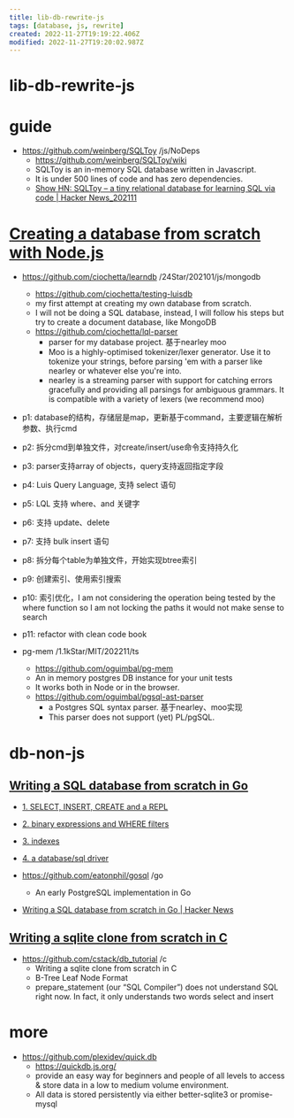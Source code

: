 ```yaml
---
title: lib-db-rewrite-js
tags: [database, js, rewrite]
created: 2022-11-27T19:19:22.406Z
modified: 2022-11-27T19:20:02.987Z
---
```


# lib-db-rewrite-js

# guide

- https://github.com/weinberg/SQLToy /js/NoDeps
  - https://github.com/weinberg/SQLToy/wiki
  - SQLToy is an in-memory SQL database written in Javascript. 
  - It is under 500 lines of code and has zero dependencies.
  - [Show HN: SQLToy – a tiny relational database for learning SQL via code | Hacker News_202111](https://news.ycombinator.com/item?id=29385432)
# [Creating a database from scratch with Node.js](https://dev.to/ciochetta/creating-a-database-from-scratch-with-node-js-4dmk)
- https://github.com/ciochetta/learndb /24Star/202101/js/mongodb
  - https://github.com/ciochetta/testing-luisdb
  - my first attempt at creating my own database from scratch.
  - I will not be doing a SQL database, instead, I will follow his steps but try to create a document database, like MongoDB
  - https://github.com/ciochetta/lql-parser
    - parser for my database project. 基于nearley moo
    - Moo is a highly-optimised tokenizer/lexer generator. Use it to tokenize your strings, before parsing 'em with a parser like nearley or whatever else you're into.
    - nearley is a streaming parser with support for catching errors gracefully and providing all parsings for ambiguous grammars. It is compatible with a variety of lexers (we recommend moo)

- p1: database的结构，存储层是map，更新基于command，主要逻辑在解析参数、执行cmd
- p2: 拆分cmd到单独文件，对create/insert/use命令支持持久化
- p3: parser支持array of objects，query支持返回指定字段
- p4: Luis Query Language, 支持 select 语句
- p5: LQL 支持 where、and 关键字
- p6: 支持 update、delete
- p7: 支持 bulk insert 语句
- p8: 拆分每个table为单独文件，开始实现btree索引
- p9: 创建索引、使用索引搜索
- p10: 索引优化，I am not considering the operation being tested by the where function so I am not locking the paths it would not make sense to search
- p11: refactor with clean code book

- pg-mem /1.1kStar/MIT/202211/ts
  - https://github.com/oguimbal/pg-mem
  - An in memory postgres DB instance for your unit tests
  - It works both in Node or in the browser.
  - https://github.com/oguimbal/pgsql-ast-parser
    - a Postgres SQL syntax parser. 基于nearley、moo实现
    - This parser does not support (yet) PL/pgSQL.
# db-non-js

## [Writing a SQL database from scratch in Go](https://notes.eatonphil.com/tags/databases.html)

- [1. SELECT, INSERT, CREATE and a REPL](https://notes.eatonphil.com/database-basics.html)
- [2. binary expressions and WHERE filters](https://notes.eatonphil.com/database-basics-expressions-and-where.html)
- [3. indexes](https://notes.eatonphil.com/database-basics-indexes.html)
- [4. a database/sql driver](https://notes.eatonphil.com/database-basics-a-database-sql-driver.html)

- https://github.com/eatonphil/gosql /go
  - An early PostgreSQL implementation in Go

- [Writing a SQL database from scratch in Go | Hacker News](https://news.ycombinator.com/item?id=22850817)

## [Writing a sqlite clone from scratch in C](https://cstack.github.io/db_tutorial/)

- https://github.com/cstack/db_tutorial /c
  - Writing a sqlite clone from scratch in C
  - B-Tree Leaf Node Format
  - prepare_statement (our “SQL Compiler”) does not understand SQL right now. In fact, it only understands two words select and insert
# more
- https://github.com/plexidev/quick.db
  - https://quickdb.js.org/
  - provide an easy way for beginners and people of all levels to access & store data in a low to medium volume environment. 
  - All data is stored persistently via either better-sqlite3 or promise-mysql 
